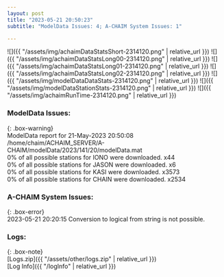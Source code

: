 ```yaml
---
layout: post
title: "2023-05-21 20:50:23"
subtitle: "ModelData Issues: 4; A-CHAIM System Issues: 1"

---
```


![]({{ "/assets/img/achaimDataStatsShort-2314120.png" | relative_url }})
![]({{ "/assets/img/achaimDataStatsLong00-2314120.png" | relative_url }})
![]({{ "/assets/img/achaimDataStatsLong01-2314120.png" | relative_url }})
![]({{ "/assets/img/achaimDataStatsLong02-2314120.png" | relative_url }})
![]({{ "/assets/img/modelDataDataStats-2314120.png" | relative_url }})
![]({{ "/assets/img/modelDataStationStats-2314120.png" | relative_url }})
![]({{ "/assets/img/achaimRunTime-2314120.png" | relative_url }})


### ModelData Issues:  
  
{: .box-warning}  
 ModelData report for 21-May-2023 20:50:08   
 /home/chaim/ACHAIM_SERVER/A-CHAIM/modelData/2023/141/20/modelData.mat   
 0% of all possible stations for IONO were downloaded. x44   
 0% of all possible stations for JASON were downloaded. x6   
 0% of all possible stations for KASI were downloaded. x3573   
 0% of all possible stations for CHAIN were downloaded. x2534   
  
### A-CHAIM System Issues:  
  
{: .box-error}  
2023-05-21 20:20:15 Conversion to logical from string is not possible.  

### Logs:  
  
{: .box-note}  
[Logs.zip]({{ "/assets/other/logs.zip" | relative_url }})  
[Log Info]({{ "/logInfo" | relative_url }})  
